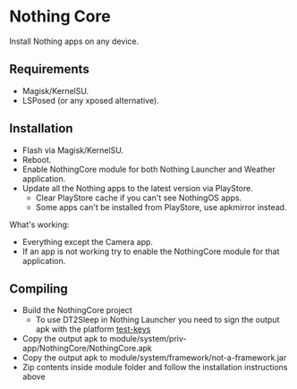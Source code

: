 # Nothing Core

Install Nothing apps on any device.

## Requirements

- Magisk/KernelSU.
- LSPosed (or any xposed alternative).

## Installation

- Flash via Magisk/KernelSU.
- Reboot.
- Enable NothingCore module for both Nothing Launcher and Weather application.
- Update all the Nothing apps to the latest version via PlayStore.
  - Clear PlayStore cache if you can't see NothingOS apps.
  - Some apps can't be installed from PlayStore, use apkmirror instead.

What's working:
- Everything except the Camera app.
- If an app is not working try to enable the NothingCore module for that application.

## Compiling

- Build the NothingCore project
  - To use DT2Sleep in Nothing Launcher you need to sign the output apk with the platform [test-keys](https://stackoverflow.com/questions/37586255/signing-my-android-application-as-system-app)
- Copy the output apk to module/system/priv-app/NothingCore/NothingCore.apk
- Copy the output apk to module/system/framework/not-a-framework.jar
- Zip contents inside module folder and follow the installation instructions above
